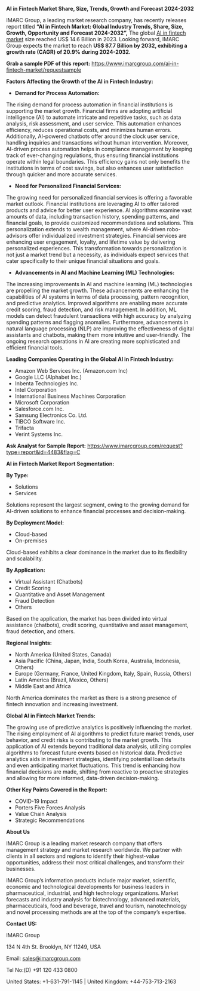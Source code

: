 **AI in Fintech Market Share, Size, Trends, Growth and Forecast 2024-2032**

IMARC Group, a leading market research company, has recently releases report titled **“AI in Fintech Market: Global Industry Trends, Share, Size, Growth, Opportunity and Forecast 2024-2032”,** The global [AI in fintech market](https://www.imarcgroup.com/ai-in-fintech-market) size reached US\$ 14.6 Billion in 2023. Looking forward, IMARC Group expects the market to reach **US\$ 87.7 Billion by 2032, exhibiting a growth rate (CAGR) of 20.9% during 2024-2032.**

**Grab a sample PDF of this report:** <https://www.imarcgroup.com/ai-in-fintech-market/requestsample>

**Factors Affecting the Growth of the AI in Fintech Industry:**

-   **Demand for Process Automation:**

The rising demand for process automation in financial institutions is supporting the market growth. Financial firms are adopting artificial intelligence (AI) to automate intricate and repetitive tasks, such as data analysis, risk assessment, and user service. This automation enhances efficiency, reduces operational costs, and minimizes human errors. Additionally, AI-powered chatbots offer around the clock user service, handling inquiries and transactions without human intervention. Moreover, AI-driven process automation helps in compliance management by keeping track of ever-changing regulations, thus ensuring financial institutions operate within legal boundaries. This efficiency gains not only benefits the institutions in terms of cost savings, but also enhances user satisfaction through quicker and more accurate services.

-   **Need for Personalized Financial Services:**

The growing need for personalized financial services is offering a favorable market outlook. Financial institutions are leveraging AI to offer tailored products and advice for better user experience. AI algorithms examine vast amounts of data, including transaction history, spending patterns, and financial goals, to provide customized recommendations and solutions. This personalization extends to wealth management, where AI-driven robo-advisors offer individualized investment strategies. Financial services are enhancing user engagement, loyalty, and lifetime value by delivering personalized experiences. This transformation towards personalization is not just a market trend but a necessity, as individuals expect services that cater specifically to their unique financial situations and goals.

-   **Advancements in AI and Machine Learning (ML) Technologies:**

The increasing improvements in AI and machine learning (ML) technologies are propelling the market growth. These advancements are enhancing the capabilities of AI systems in terms of data processing, pattern recognition, and predictive analytics. Improved algorithms are enabling more accurate credit scoring, fraud detection, and risk management. In addition, ML models can detect fraudulent transactions with high accuracy by analyzing spending patterns and flagging anomalies. Furthermore, advancements in natural language processing (NLP) are improving the effectiveness of digital assistants and chatbots, making them more intuitive and user-friendly. The ongoing research operations in AI are creating more sophisticated and efficient financial tools.

**Leading Companies Operating in the Global AI in Fintech Industry:**

-   Amazon Web Services Inc. (Amazon.com Inc)
-   Google LLC (Alphabet Inc.)
-   Inbenta Technologies Inc.
-   Intel Corporation
-   International Business Machines Corporation
-   Microsoft Corporation
-   Salesforce.com Inc.
-   Samsung Electronics Co. Ltd.
-   TIBCO Software Inc.
-   Trifacta
-   Verint Systems Inc.

**Ask Analyst for Sample Report:** <https://www.imarcgroup.com/request?type=report&id=4483&flag=C>

**AI in Fintech Market Report Segmentation:**

**By Type:**

-   Solutions
-   Services

Solutions represent the largest segment, owing to the growing demand for AI-driven solutions to enhance financial processes and decision-making.

**By Deployment Model:**

-   Cloud-based
-   On-premises

Cloud-based exhibits a clear dominance in the market due to its flexibility and scalability.

**By Application:**

-   Virtual Assistant (Chatbots)
-   Credit Scoring
-   Quantitative and Asset Management
-   Fraud Detection
-   Others

Based on the application, the market has been divided into virtual assistance (chatbots), credit scoring, quantitative and asset management, fraud detection, and others.

**Regional Insights:**

-   North America (United States, Canada)
-   Asia Pacific (China, Japan, India, South Korea, Australia, Indonesia, Others)
-   Europe (Germany, France, United Kingdom, Italy, Spain, Russia, Others)
-   Latin America (Brazil, Mexico, Others)
-   Middle East and Africa

North America dominates the market as there is a strong presence of fintech innovation and increasing investment.

**Global AI in Fintech Market Trends:**

The growing use of predictive analytics is positively influencing the market. The rising employment of AI algorithms to predict future market trends, user behavior, and credit risks is contributing to the market growth. This application of AI extends beyond traditional data analysis, utilizing complex algorithms to forecast future events based on historical data. Predictive analytics aids in investment strategies, identifying potential loan defaults and even anticipating market fluctuations. This trend is enhancing how financial decisions are made, shifting from reactive to proactive strategies and allowing for more informed, data-driven decision-making.

**Other Key Points Covered in the Report:**

-   COVID-19 Impact
-   Porters Five Forces Analysis
-   Value Chain Analysis
-   Strategic Recommendations

**About Us**

IMARC Group is a leading market research company that offers management strategy and market research worldwide. We partner with clients in all sectors and regions to identify their highest-value opportunities, address their most critical challenges, and transform their businesses.

IMARC Group’s information products include major market, scientific, economic and technological developments for business leaders in pharmaceutical, industrial, and high technology organizations. Market forecasts and industry analysis for biotechnology, advanced materials, pharmaceuticals, food and beverage, travel and tourism, nanotechnology and novel processing methods are at the top of the company’s expertise.

**Contact US:**

IMARC Group

134 N 4th St. Brooklyn, NY 11249, USA

Email: sales@imarcgroup.com

Tel No:(D) +91 120 433 0800

United States: +1-631-791-1145 \| United Kingdom: +44-753-713-2163
